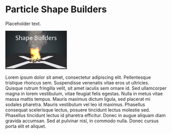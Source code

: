# Particle Shape Builders

Placeholder text.

![images/particles-reference-shapebuilders-0.png](images/particles-reference-shapebuilders-0.png) 
	
Lorem ipsum dolor sit amet, consectetur adipiscing elit. Pellentesque tristique rhoncus sem. Suspendisse venenatis vitae eros ut ultricies. Quisque rutrum fringilla velit, sit amet iaculis sem ornare id. Sed ullamcorper magna in lorem vestibulum, vitae feugiat felis egestas. Nulla in metus vitae massa mattis tempus. Mauris maximus dictum ligula, sed placerat mi sodales pharetra. Mauris vestibulum vel leo id maximus. Phasellus consequat scelerisque lectus, posuere tincidunt lectus molestie sed. Phasellus tincidunt lectus id pharetra efficitur. Donec in augue aliquam diam gravida accumsan. Sed at pulvinar nisl, in commodo nulla. Donec cursus porta elit et aliquet.


